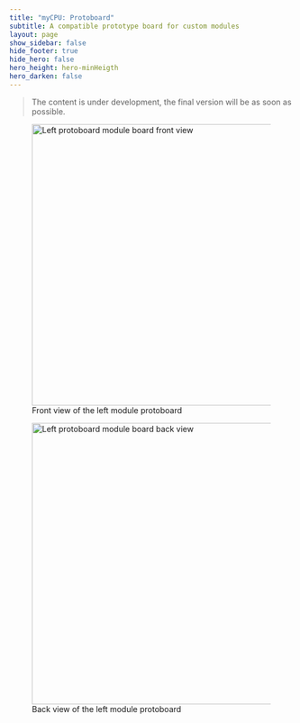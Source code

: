 ```yaml
---
title: "myCPU: Protoboard"
subtitle: A compatible prototype board for custom modules
layout: page
show_sidebar: false
hide_footer: true
hide_hero: false
hero_height: hero-minHeigth
hero_darken: false
---
```

> The content is under development, the final version will be as soon as possible.

<figure class="center">
    <img src="{{ site.baseurl }}/img/mycpu/modules/protoboard/protoboard_left_clear_front_min.png" alt="Left protoboard module board front view" title="Front view of the left Protoboard module" width="500px">
    <figcaption>Front view of the left module protoboard</figcaption>
</figure>
<figure class="center">
    <img src="{{ site.baseurl }}/img/mycpu/modules/protoboard/protoboard_left_clear_back_min.png" alt="Left protoboard module board back view" title="Back view of the left Protoboard module" width="500px">
    <figcaption>Back view of the left module protoboard</figcaption>
</figure>

